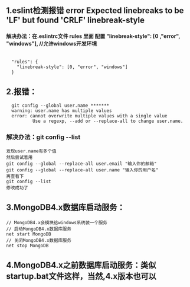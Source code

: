 ## 1.eslint检测报错 error Expected linebreaks to be 'LF' but found 'CRLF' linebreak-style

#### 解决办法：在.eslintrc文件 rules 里面 配置 "linebreak-style": [0 ,"error", "windows"], //允许windows开发环境
<pre><code>
  "rules": {
    "linebreak-style": [0, "error", "windows"]
  }
</code></pre>


## 2.报错：
      git config --global user.name *******
      warning: user.name has multiple values
      error: cannot overwrite multiple values with a single value
              Use a regexp, --add or --replace-all to change user.name.
### 解决办法：git config --list
    发现user.name有多个值
    然后尝试着用
    git config --global --replace-all user.email "输入你的邮箱" 
    git config --global --replace-all user.name "输入你的用户名"
    再查看下
    git config --list 
    修改成功了
## 3.MongoDB4.x数据库启动服务：
  ```
  // MongoDB4.x会模块给windows系统装一个服务
  // 启动MongoDB4.x数据库服务
  net start MongoDB
  // 关闭MongoDB4.x数据库服务
  net stop MongoDB
  ```
## 4.MongoDB4.x之前数据库启动服务：类似startup.bat文件这样，当然,4.x版本也可以

